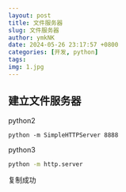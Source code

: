 ```yaml
---
layout: post
title: 文件服务器
slug: 文件服务器
author: ymkNK
date: 2024-05-26 23:17:57 +0800
categories: [开发, python]
tags: 
img: 1.jpg
---
```


## 建立文件服务器

python2

```shell
python -m SimpleHTTPServer 8888
```

python3

```sh
python -m http.server
```

复制成功
